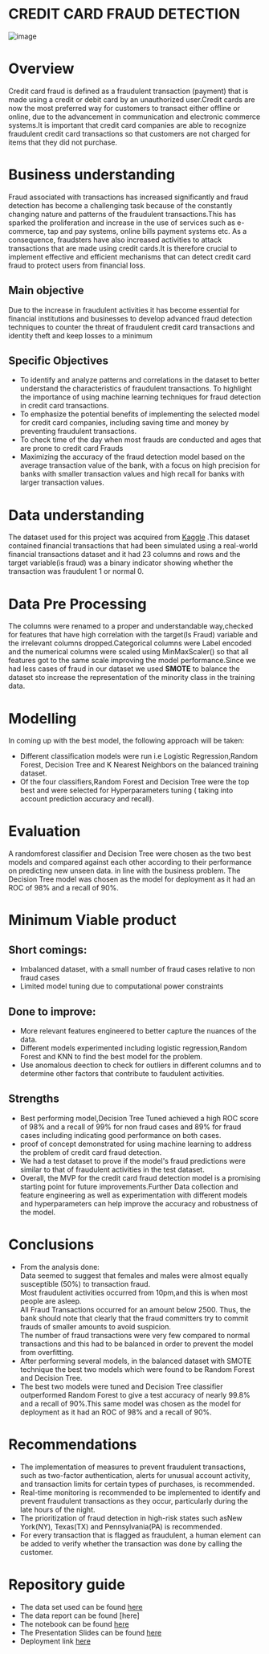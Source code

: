 # CREDIT CARD FRAUD DETECTION
![image](https://user-images.githubusercontent.com/116062465/231133305-0696d3b3-ce64-4c0e-b1df-afb357abc931.png)

# Overview  
Credit card fraud is defined as a fraudulent transaction (payment) that is made using a credit or debit card by an unauthorized user.Credit cards are now the most preferred way for customers to transact either offline or online, due to the advancement in communication and electronic commerce systems.It is important that credit card companies are able to recognize fraudulent credit card transactions so that customers are not charged for items that they did not purchase.  

# Business understanding  
Fraud associated with transactions has increased significantly and fraud detection has become a challenging task because of the constantly changing nature and patterns of the fraudulent transactions.This has sparked the proliferation and increase in the use of services such as e-commerce, tap and pay systems, online bills payment systems etc. As a consequence, fraudsters have also increased activities to attack transactions that are made using credit cards.It is therefore crucial to implement effective and efficient mechanisms that can detect credit card fraud to protect users from financial loss.  

## Main objective  
Due to the increase in fraudulent activities it has become essential for financial institutions and businesses to develop advanced fraud detection techniques to counter the threat of fraudulent credit card transactions and identity theft and keep losses to a minimum  

## Specific Objectives
- To identify and analyze patterns and correlations in the dataset to better understand the characteristics of fraudulent transactions.
To highlight the importance of using machine learning techniques for fraud detection in credit card transactions.
- To emphasize the potential benefits of implementing the selected model for credit card companies, including saving time and money by preventing fraudulent transactions.
- To check time of the day when most frauds are conducted and ages that are prone to credit card Frauds
- Maximizing the accuracy of the fraud detection model based on the average transaction value of the bank, with a focus on high precision for banks with smaller transaction values and high recall for banks with larger transaction values.

# Data understanding  
The dataset used for this project was acquired from [Kaggle](https://user-images.githubusercontent.com/116062465/231133305-0696d3b3-ce64-4c0e-b1df-afb357abc931.png) .This dataset contained financial transactions that had been simulated using a real-world financial transactions dataset and it had 23 columns and rows and the target variable(is fraud) was a binary indicator showing whether the transaction was fraudulent 1 or normal 0.

# Data Pre Processing  
The columns were renamed to a proper and understandable way,checked for features that have high correlation with the target(Is Fraud) variable and the irrelevant columns dropped.Categorical columns were Label encoded and the numerical columns were scaled using MinMaxScaler() so that all features got to the same scale improving the model performance.Since we had less cases of fraud in our dataset we used **SMOTE** to balance the dataset sto increase the representation of the minority class in the training data.  

# Modelling  
In coming up with the best model, the following approach will be taken:
- Different classification models were run i.e Logistic Regression,Random Forest, Decision Tree  and K Nearest Neighbors on the balanced training dataset.
- Of the four classifiers,Random Forest and Decision Tree were the top best and were selected for  Hyperparameters tuning  ( taking into account prediction accuracy and recall).

# Evaluation  
A randomforest classifier and Decision Tree were chosen as the two best models and compared against each other according to their performance on predicting new unseen data. in line with the business problem. The Decision Tree model was chosen as the model for deployment as it had an ROC of  98% and a recall of 90%.

# Minimum Viable product
## Short comings:
- Imbalanced dataset, with a small number of fraud cases relative to non fraud cases
- Limited model tuning due to computational power constraints

## Done to improve:
- More relevant features engineered to better capture the nuances of the data.
- Different models experimented including logistic regression,Random Forest and KNN to find the best model for the problem.
- Use anomalous deection to check for outliers in different columns and to determine other factors that contribute to faudulent activities.  

## Strengths
- Best performing model,Decision Tree Tuned achieved a high ROC score of 98% and a recall of 99% for non fraud cases and 89% for fraud cases including indicating good performance on both cases.
- proof of concept demonstrated for using machine learning to address the problem of credit card fraud detection.
- We had a test dataset to prove if the model's fraud predictions were similar to that of fraudulent activities in the test dataset.
- Overall, the MVP for the credit card fraud detection model is a promising starting point for future improvements.Further Data collection and feature engineering as well as experimentation with different models and hyperparameters can help improve the accuracy and robustness of the model. 

# Conclusions
- From the analysis done:  
Data seemed to suggest that females and males were almost equally susceptible (50%) to transaction fraud.  
Most fraudulent activities occurred from 10pm,and this is when most people are asleep.  
All Fraud Transactions occurred for an amount below 2500. Thus, the bank should note that clearly that the fraud committers try to commit frauds of smaller amounts to avoid suspicion.  
The number of fraud transactions were very few compared to normal transactions and this had to be balanced in order  to prevent the model from overfitting.
- After performing several models, in the balanced dataset with SMOTE technique the best two models which  were found to be Random Forest and Decision Tree.
- The best two models were  tuned  and Decision Tree classifier  outperformed Random Forest to give a test accuracy of nearly 99.8% and a recall of 90%.This same model was chosen as the model for deployment as it had an ROC of  98% and a recall of 90%.

# Recommendations 
- The implementation of measures to prevent fraudulent transactions, such as two-factor authentication, alerts for unusual account activity, and transaction limits for certain types of purchases, is recommended.
- Real-time monitoring is recommended to be implemented to identify and prevent fraudulent transactions as they occur, particularly during the late hours of the night.
- The prioritization of fraud detection in high-risk states such asNew York(NY), Texas(TX) and Pennsylvania(PA) is recommended.
- For every transaction that is flagged as fraudulent, a human element can be added to verify whether the transaction was done by calling the customer.


# Repository guide
- The data set used can be found [here](https://www.kaggle.com/datasets/kartik2112/fraud-detection?select=fraudTest.csv)
- The data report can be found [here]
- The notebook can be found [here](https://github.com/K-made/Creditcard-FraudBusters/blob/main/.ipynb_checkpoints/credit-cards-checkpoint.ipynb)
- The Presentation Slides can be found [here](https://www.canva.com/design/DAFfIULTcgs/CQ9ealhZ-N0MgHn8T3lqhQ/view?utm_content=DAFfIULTcgs&utm_campaign=designshare&utm_medium=link&utm_source=publishsharelink#2)
- Deployment link [here](https://flavianmiano-credit-card-fraud-detection-home-b1e6gv.streamlit.app/User)
